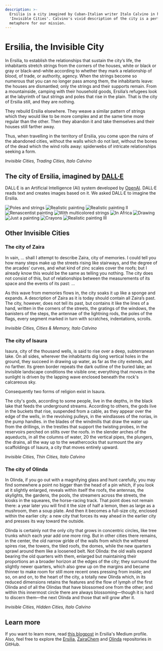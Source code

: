 ```yaml
---
description: >-
  Ersilia is a city imagined by Cuban-Italian writer Italo Calvino in his book
  'Invisible Cities'. Calvino's vivid description of the city is a perfect
  metaphore for our mission.
---
```


# Ersilia, the Invisible City

In Ersilia, to establish the relationships that sustain the city’s life, the inhabitants stretch strings from the corners of the houses, white or black or gray or black-and-white according to whether they mark a relationship of blood, of trade, or authority, agency. When the strings become so numerous that you can no longer pass among them, the inhabitants leave: the houses are dismantled; only the strings and their supports remain. From a mountainside, camping with their household goods, Ersilia’s refugees look at the labyrinth of taut strings and poles that rise in the plain. That is the city of Ersilia still, and they are nothing.

They rebuild Ersilia elsewhere. They weave a similar pattern of strings which they would like to be more complex and at the same time more regular than the other. Then they abandon it and take themselves and their houses still farther away.

Thus, when travelling in the territory of Ersilia, you come upon the ruins of the abandoned cities, without the walls which do not last, without the bones of the dead which the wind rolls away: spiderwebs of intricate relationships seeking a form.

_Invisible Cities, Trading Cities, Italo Calvino_

## The city of Ersilia, imagined by [DALL·E](https://openai.com/dall-e-2/)​ <a href="#the-city-of-ersilia-imagined-by-dall-e" id="the-city-of-ersilia-imagined-by-dall-e"></a>

DALL·E is an Artificial Intelligence (AI) system developed by [OpenAI](https://openai.com/). DALL·E reads text and creates images based on it. We asked DALL·E to imagine the Ersilia.

![Poles and strings](<../.gitbook/assets/DALL·E 2022-07-15 03.54.03 - A renascentist painting of a city full of poles and strings, many strings.png>) ![Realistic painting](<../.gitbook/assets/DALL·E 2022-07-15 04.03.06 - A beautiful city having a network of strings from house to house, realistic painting.png>) ![Realistic painting II](<../.gitbook/assets/DALL·E 2022-07-15 04.03.01 - A beautiful city having a network of strings from house to house, realistic painting.png>) ![Renascentist painting](<../.gitbook/assets/DALL·E 2022-07-15 03.54.15 - A renascentist painting of a city full of poles and strings, many strings.png>) ![With multicolored strings](<../.gitbook/assets/DALL·E 2022-07-15 03.55.39 - A photorealistic view of a city that is a network of strings of multiple colors (1).png>) ![In Africa](<../.gitbook/assets/DALL·E 2022-07-15 03.57.02 - An realistic painting of a city in africa with a network of many strings and many inhabitants.png>) ![Drawing](<../.gitbook/assets/DALL·E 2022-07-15 03.58.16 - A city in Africa with a network of strings drawing.png>) ![Just a painting](<../.gitbook/assets/DALL·E 2022-07-15 03.59.24 - Painting of a city with strings from door to door..png>) ![Crayons](<../.gitbook/assets/DALL·E 2022-07-15 04.00.17 - A city imagined by italo calvino having a network of strings from house to house crayon painting.png>) ![Realistic painting III](<../.gitbook/assets/DALL·E 2022-07-15 04.02.48 - A beautiful city having a network of strings from house to house, realistic painting.png>)

## Other Invisible Cities

### The city of Zaira

In vain, ... shall I attempt to describe Zaira, city of memories. I could tell you how many steps make up the streets rising like stairways, and the degree of the arcades’ curves, and what kind of zinc scales cover the roofs; but I already know this would be the same as telling you nothing. The city does not consist of this, but of relationships between the measurements of its space and the events of its past: ...

As this wave from memories flows in, the city soaks it up like a sponge and expands. A description of Zaira as it is today should contain all Zaira’s past. The city, however, does not tell its past, but contains it like the lines of a hand, written in the corners of the streets, the gratings of the windows, the banisters of the steps, the antennae of the lightning rods, the poles of the flags, every segment marked in turn with scratches, indentations, scrolls.

_Invisible Cities, Cities & Memory, Italo Calvino_

### The city of Isaura

Isaura, city of the thousand wells, is said to rise over a deep, subterranean lake. On all sides, wherever the inhabitants dig long vertical holes in the ground, they succeed in drawing up water, as far as the city extends, and no farther. Its green border repeats the dark outline of the buried lake; an invisible landscape conditions the visible one; everything that moves in the sunlight is driven by the lapping wave enclosed beneath the rock's calcareous sky.

Consequently two forms of religion exist in Isaura.

The city's gods, according to some people, live in the depths, in the black lake that feeds the underground streams. According to others, the gods live in the buckets that rise, suspended from a cable, as they appear over the edge of the wells, in the revolving pulleys, in the windlasses of the norias, in the pump handles. in the blades of the windmills that draw the water up from the drillings, in the trestles that support the twisting probes, in the reservoirs perched on stilts over the roofs. in the slender arches of the aqueducts, in all the columns of water, 20 the vertical pipes, the plungers, the drains, all the way up to the weathercocks that surmount the airy scaffoldings of Isaura, a city that moves entirely upward.

_Invisible Cities, Thin Cities, Italo Calvino_

### The city of Olinda

In Olinda, if you go out with a magnifying glass and hunt carefully, you may find somewhere a point no bigger than the head of a pin which, if you look at it slightly enlarged, reveals within itself the roofs, the antennas, the skylights, the gardens, the pools, the streamers across the streets, the kiosks in the squeares, the horse-racing track. That point does not remain there: a year later you will find it the size of half a lemon, then as large as a mushroom, then a soup plate. And then it becomes a full-size city, enclosed within the earlier city: a new city that forces its way ahead in the earlier city and presses its way toward the outside.

Olinda is certainly not the only city that grows in concentric circles, like tree trunks which each year add one more ring. But in other cities there remains, in the center, the old narrow girlde of the walls from which the withered spires rise, the towers, the tiled roofs, the domes, while the new quarters sprawl around them like a loosened belt. Not Olinda: the old walls expand bearing the old quarters with them, enlarged but maintaining their proportions an a broader horizon at the edges of the city; they surround the slightly newer quarters, which also grew up on the margins and became thinner to make room for still more recent ones pressing from inside; and so, on and on, to the heart of the city, a totally new Olinda which, in its reduced dimensions retains the features and the flow of lymph of the first Olinda and of all the Olindas that have blossomed one from the other; and within this innermost circle there are always blossoming—though it is hard to discern them—the next Olinda and those that will grow after it.

_Invisible Cities, Hidden Cities, Italo Calvino_

## Learn more

If you want to learn more, read [this blogpost](https://medium.com/ersiliaio/invisible-cities-so-far-748248bee9d7) in Ersilia's Medium profile. Also, feel free to explore the [Ersilia](https://github.com/ersilia-os/ersilia), [ZairaChem](https://github.com/ersilia-os/zaira-chem) and [Olinda](https://github.com/ersilia-os/olinda) repositories in GitHub.
